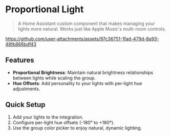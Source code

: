 # Proportional Light

> A Home Assistant custom component that makes managing your lights more natural. Works just like Apple Music's multi-room controls.

https://github.com/user-attachments/assets/97c36751-1fad-479d-8a93-48fb866bdf43

## Features

- **Proportional Brightness**: Maintain natural brightness relationships between lights while scaling the group.
- **Hue Offsets**: Add personality to your lights with per-light hue adjustments.

## Quick Setup

1. Add your lights to the integration.
2. Configure per-light hue offsets (-180° to +180°).
3. Use the group color picker to enjoy natural, dynamic lighting.
